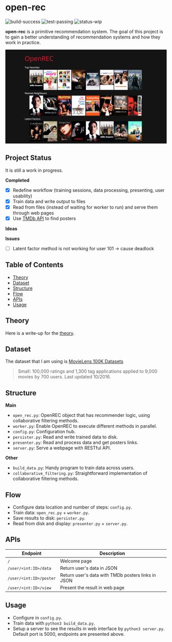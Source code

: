 # open-rec

![build-success](https://img.shields.io/badge/build-success-brightgreen.svg)
![test-passing](https://img.shields.io/badge/test-passing-brightgreen.svg)
![status-wip](https://img.shields.io/badge/status-work_in_progress-green.svg)

**open-rec** is a primitive recommendation system. The goal of this project is 
to gain a better understanding of recommendation systems and how they work in 
practice.

![Demo](img/demo.png)

## Project Status

It is still a work in progress.

**Completed**

- [x] Redefine workflow (training sessions, data processing, presenting, user usability)
- [x] Train data and write output to files
- [x] Read from files (instead of waiting for worker to run) and serve them through web pages
- [x] Use [TMDb API](https://www.themoviedb.org/documentation/api) to find posters

**Ideas**



**Issues**

- [ ] Latent factor method is not working for user 101 -> cause deadlock

## Table of Contents

- [Theory](#theory)
- [Dataset](#dataset)
- [Structure](#structure)
- [Flow](#flow)
- [APIs](#apis)
- [Usage](#usage)

## Theory

Here is a write-up for the [theory](THEORY.md).

## Dataset

The dataset that I am using is [MovieLens 100K Datasets](https://grouplens.org/datasets/movielens/)

> Small: 100,000 ratings and 1,300 tag applications applied to 9,000 movies by 
> 700 users. Last updated 10/2016.

## Structure

**Main**

- `open_rec.py`: OpenREC object that has recommender logic, using collaborative filtering methods.
- `worker.py`: Enable OpenREC to execute different methods in parallel.
- `config.py`: Configuration hub.
- `persister.py`: Read and write trained data to disk.
- `presenter.py`: Read and process data and get posters links.
- `server.py`: Serve a webpage with RESTful API.

**Other**
- `build_data.py`: Handy program to train data across users.
- `collaborative_filtering.py`: Straightforward implementation of collaborative filtering methods.

## Flow

- Configure data location and number of steps: `config.py`.
- Train data: `open_rec.py` + `worker.py`.
- Save results to disk: `persister.py`.
- Read from disk and display: `presenter.py` + `server.py`.

## APIs

Endpoint | Description
--- | ---
`/` | Welcome page 
`/user/<int:ID>/data` | Return user's data in JSON
`/user/<int:ID>/poster` | Return user's data with TMDb posters links in JSON
`/user/<int:ID>/view` | Present the result in web page 

## Usage

- Configure in `config.py`.
- Train data with `python3 build_data.py`.
- Setup a server to see the results in web interface by `python3 server.py`. Default port is 5000,
  endpoints are presented above.
